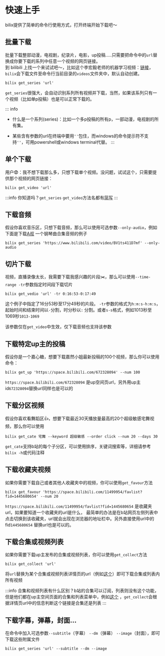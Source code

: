 # 快速上手

bilix提供了简单的命令行使用方式，打开终端开始下载吧～

## 批量下载

批量下载整部动漫，电视剧，纪录片，电影，up投稿.....只需要把命令中的`url`替换成你要下载的系列中任意一个视频的网页链接。\
到 bilibili 上找一个来试试吧～，比如这个李宏毅老师的机器学习视频：[链接](https://www.bilibili.com/video/BV1JE411g7XF)，
`bilix`会下载文件至命令行当前目录的`videos`文件夹中，默认自动创建。

```shell
bilix get_series 'url'
```

`get_series`很强大，会自动识别系列所有视频并下载，当然，如果该系列只有一个视频（比如单p投稿）也是可以正常下载的。

::: info
* 什么是一个系列(series)：比如一个多p投稿的所有p，一部动漫，电视剧的所有集。

* 某些含有参数的url在终端中要用`''`包住，而windows的命令提示符不支持`''`，可用powershell或windows terminal代替。
:::

## 单个下载

用户😨：我不想下载那么多，只想下载单个视频。没问题，试试这个，只需要提供那个视频的网页链接：

```shell
bilix get_video 'url'
```
:::info
你知道吗？`get_series` `get_video`方法名都有[简写](/advance_guide)
:::


## 下载音频

假设你喜欢音乐区，只想下载音频，那么可以使用可选参数`--only-audio`，例如下面是下载[A叔](https://space.bilibili.com/6075139)
一个钢琴曲合集音频的例子

```shell
bilix get_series 'https://www.bilibili.com/video/BV1ts411D7mf' --only-audio
```

## 切片下载

视频，直播录像太长，我需要下载我感兴趣的片段✂️，那么可以使用`--time-range -tr`参数指定时间段下载切片

```shell
bilix get_vedio 'url' -tr 0:16:53-0:17:49
```

这个例子中指定了16分53秒至17分49秒的片段。 `-tr`参数的格式为`h:m:s-h:m:s`，起始时间和结束时间以`-`分割，时分秒以`:`
分割。或者`s-s`格式，例如1013秒至1069秒`1013-1069`

该参数仅在`get_video`中生效，仅下载音频也支持该参数

## 下载特定up主的投稿

假设你是一个嘉心糖，想要下载嘉然小姐最新投稿的100个视频，那么你可以使用命令：

```shell
bilix get_up 'https://space.bilibili.com/672328094' --num 100
```

`https://space.bilibili.com/672328094` 是up空间页url，另外用up主id`672328094`替换url同样也是可以的

## 下载分区视频

假设你喜欢看舞蹈区👍，想要下载最近30天播放量最高的20个超级敏感宅舞视频，那么你可以使用

```shell
bilix get_cate 宅舞 --keyword 超级敏感 --order click --num 20 --days 30
```

`get_cate`支持b站的每个子分区，可以使用排序，关键词搜索等，详细请参考`bilix -h`或代码注释

## 下载收藏夹视频

如果你需要下载自己或者其他人收藏夹中的视频，你可以使用`get_favour`方法

```shell
bilix get_favour 'https://space.bilibili.com/11499954/favlist?fid=1445680654' --num 20
```

`https://space.bilibili.com/11499954/favlist?fid=1445680654` 是收藏夹url，如果要知道一个收藏夹的url是什么，
最简单的办法是在b站网页左侧列表中点击切换到该收藏夹，url就会出现在浏览器的地址栏中。另外直接使用url中的fid`1445680654`
替换url也是可以的。

## 下载合集或视频列表

如果你需要下载up主发布的合集或视频列表，你可以使用`get_collect`方法

```shell
bilix get_collect 'url'
```

将`url`替换为某个合集或视频列表详情页的url（例如[这个](https://space.bilibili.com/369750017/channel/collectiondetail?sid=630)）即可下载合集或列表内所有视频

:::info
合集和视频列表有什么区别？b站的合集可以订阅，列表则没有这个功能，但是他们都在up主空间页面的合集和列表菜单中，例如[这个](https://space.bilibili.com/369750017/channel/series)
，`get_collect`会根据详情页url中的信息判断这个链接是合集还是列表
:::

## 下载字幕，弹幕，封面...

在命令中加入可选参数`--subtitle`（字幕） `--dm`（弹幕） `--image`（封面），即可下载这些附属文件

```shell
bilix get_series 'url' --subtitle --dm --image
```
